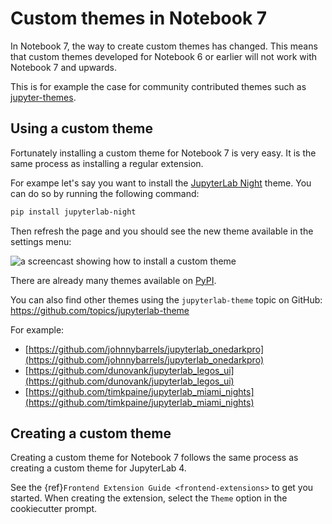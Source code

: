 # Custom themes in Notebook 7

In Notebook 7, the way to create custom themes has changed. This means that custom themes developed for Notebook 6 or earlier will not work with Notebook 7 and upwards.

This is for example the case for community contributed themes such as [jupyter-themes](https://github.com/dunovank/jupyter-themes).

## Using a custom theme

Fortunately installing a custom theme for Notebook 7 is very easy. It is the same process as installing a regular extension.

For exampe let's say you want to install the [JupyterLab Night](https://github.com/martinRenou/jupyterlab-night) theme. You can do so by running the following command:

```bash
pip install jupyterlab-night
```

Then refresh the page and you should see the new theme available in the settings menu:

![a screencast showing how to install a custom theme](https://user-images.githubusercontent.com/591645/229583076-de3c0541-246f-4781-8941-fcbec2204038.gif)

There are already many themes available on [PyPI](https://pypi.org/search/?q=jupyterlab-theme).

You can also find other themes using the `jupyterlab-theme` topic on GitHub: https://github.com/topics/jupyterlab-theme

For example:

- [https://github.com/johnnybarrels/jupyterlab_onedarkpro](https://github.com/johnnybarrels/jupyterlab_onedarkpro)
- [https://github.com/dunovank/jupyterlab_legos_ui](https://github.com/dunovank/jupyterlab_legos_ui)
- [https://github.com/timkpaine/jupyterlab_miami_nights](https://github.com/timkpaine/jupyterlab_miami_nights)

## Creating a custom theme

Creating a custom theme for Notebook 7 follows the same process as creating a custom theme for JupyterLab 4.

See the {ref}`Frontend Extension Guide <frontend-extensions>` to get you started. When creating the extension, select the `Theme` option in the cookiecutter prompt.
